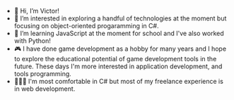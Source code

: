 - 👋 Hi, I’m Victor!
- 👀 I’m interested in exploring a handful of technologies at the moment but focusing on object-oriented progaramming in C#. 
- 🌱 I’m learning JavaScript at the moment for school and I've also worked with Python!
- 🎮 I have done game development as a hobby for many years and I hope to explore the educational potential of game development tools in the future. These days I'm more interested in application development, and tools programming. 
- 👨🏽‍💻 I'm most comfortable in C# but most of my freelance experience is in web development.
<!---
celestialmachine/celestialmachine is a ✨ special ✨ repository because its `README.md` (this file) appears on your GitHub profile.
You can click the Preview link to take a look at your changes.
--->
